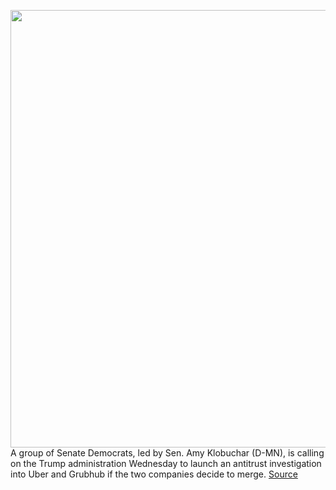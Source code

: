 <img src='https://cdn.vox-cdn.com/thumbor/y6adAOgDAdam2DcEyMD9Ia3ws4U=/0x0:5282x3521/1200x800/filters:focal(2219x1339:3063x2183)/cdn.vox-cdn.com/uploads/chorus_image/image/66823028/1204210466.jpg.0.jpg' width='700px' /><br/>
A group of Senate Democrats, led by Sen. Amy Klobuchar (D-MN), is calling on the Trump administration Wednesday to launch an antitrust investigation into Uber and Grubhub if the two companies decide to merge.
<a href='https://www.theverge.com/2020/5/20/21265308/amy-klobuchar-uber-grubhub-justice-department-ftc-antitrust-cory-booker'> Source <a/>